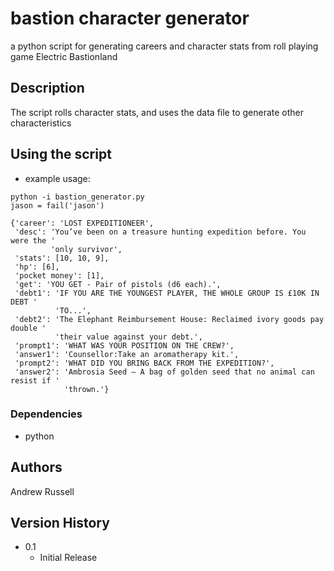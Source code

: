 # bastion character generator

a python script for generating careers and character stats from roll playing game Electric Bastionland

## Description

The script rolls character stats, and uses the data file to generate other characteristics

## Using the script

* example usage:
```
python -i bastion_generator.py
jason = fail('jason')
```

```
{'career': 'LOST EXPEDITIONEER',
 'desc': 'You’ve been on a treasure hunting expedition before. You were the '
         'only survivor',
 'stats': [10, 10, 9],
 'hp': [6],
 'pocket money': [1],
 'get': 'YOU GET - Pair of pistols (d6 each).',
 'debt1': 'IF YOU ARE THE YOUNGEST PLAYER, THE WHOLE GROUP IS £10K IN DEBT '
          'TO...',
 'debt2': 'The Elephant Reimbursement House: Reclaimed ivory goods pay double '
          'their value against your debt.',
 'prompt1': 'WHAT WAS YOUR POSITION ON THE CREW?',
 'answer1': 'Counsellor:Take an aromatherapy kit.',
 'prompt2': 'WHAT DID YOU BRING BACK FROM THE EXPEDITION?',
 'answer2': 'Ambrosia Seed – A bag of golden seed that no animal can resist if '
            'thrown.'}
```
### Dependencies

* python

## Authors

Andrew Russell

## Version History

* 0.1
    * Initial Release
